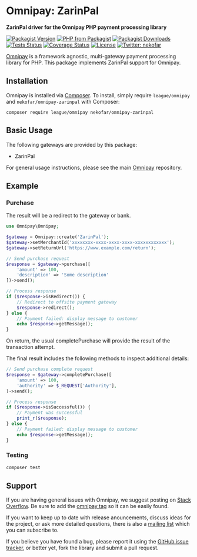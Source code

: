 # Omnipay: ZarinPal

**ZarinPal driver for the Omnipay PHP payment processing library**

[![Packagist Version][icon-packagist]][link-packagist]
[![PHP from Packagist][icon-php-version]][link-packagist]
[![Packagist Downloads][icon-downloads]][link-packagist]
[![Tests Status][icon-workflow]][link-workflow]
[![Coverage Status][icon-coverage]][link-coverage]
[![License][icon-license]][link-license]
[![Twitter: nekofar][icon-twitter]][link-twitter]

[Omnipay](https://github.com/thephpleague/omnipay) is a framework agnostic, multi-gateway payment
processing library for PHP. This package implements ZarinPal support for Omnipay.

## Installation

Omnipay is installed via [Composer](http://getcomposer.org/). To install, simply require 
`league/omnipay` and `nekofar/omnipay-zarinpal` with Composer:

```
composer require league/omnipay nekofar/omnipay-zarinpal
```

## Basic Usage

The following gateways are provided by this package:

* ZarinPal

For general usage instructions, please see the main [Omnipay](https://github.com/omnipay/omnipay)
repository.

## Example

### Purchase

The result will be a redirect to the gateway or bank.

```php
use Omnipay\Omnipay;

$gateway = Omnipay::create('ZarinPal');
$gateway->setMerchantId('xxxxxxxx-xxxx-xxxx-xxxx-xxxxxxxxxxxx');
$gateway->setReturnUrl('https://www.example.com/return');

// Send purchase request
$response = $gateway->purchase([
    'amount' => 100,
    'description' => 'Some description'
])->send();

// Process response
if ($response->isRedirect()) {
    // Redirect to offsite payment gateway
    $response->redirect();
} else {
    // Payment failed: display message to customer
    echo $response->getMessage();
}
```

On return, the usual completePurchase will provide the result of the transaction attempt.

The final result includes the following methods to inspect additional details:

```php
// Send purchase complete request
$response = $gateway->completePurchase([
    'amount' => 100,
    'authority' => $_REQUEST['Authority'], 
)->send();

// Process response
if ($response->isSuccessful()) {
    // Payment was successful
    print_r($response);
} else {
    // Payment failed: display message to customer
    echo $response->getMessage();
}
```

### Testing

```sh
composer test
```

## Support

If you are having general issues with Omnipay, we suggest posting on
[Stack Overflow](http://stackoverflow.com/). Be sure to add the
[omnipay tag](http://stackoverflow.com/questions/tagged/omnipay) so it can be easily found.

If you want to keep up to date with release anouncements, discuss ideas for the project,
or ask more detailed questions, there is also a [mailing list](https://groups.google.com/forum/#!forum/omnipay) which
you can subscribe to.

If you believe you have found a bug, please report it using the [GitHub issue tracker](https://github.com/nekofar/omnipay-zarinpal/issues),
or better yet, fork the library and submit a pull request.

[1]: https://packagist.org/packages/nekofar/omnipay-zarinpal
[2]: https://github.com/nekofar/omnipay-zarinpal/blob/master/LICENSE
[3]: https://travis-ci.com/nekofar/omnipay-zarinpal
[4]: https://codecov.io/gh/nekofar/omnipay-zarinpal
[5]: https://packagist.org/providers/php-http/client-implementation
[6]: https://zarinpal.com
[7]: https://twitter.com/nekofar

[icon-packagist]: https://img.shields.io/packagist/v/nekofar/omnipay-zarinpal.svg
[icon-php-version]: https://img.shields.io/packagist/php-v/nekofar/omnipay-zarinpal.svg
[icon-workflow]: https://img.shields.io/github/workflow/status/nekofar/omnipay-zarinpal/Tests
[icon-coverage]: https://codecov.io/gh/nekofar/omnipay-zarinpal/graph/badge.svg
[icon-downloads]: https://img.shields.io/packagist/dt/nekofar/omnipay-zarinpal
[icon-license]: https://img.shields.io/github/license/nekofar/omnipay-zarinpal.svg
[icon-twitter]: https://img.shields.io/twitter/follow/nekofar.svg?style=flat

[link-packagist]: https://packagist.org/packages/nekofar/omnipay-zarinpal
[link-twitter]: https://twitter.com/nekofar
[link-coverage]: https://codecov.io/gh/nekofar/omnipay-zarinpal
[link-workflow]: https://github.com/nekofar/omnipay-zarinpal/actions/workflows/tests.yml
[link-coverage]: https://codecov.io/gh/nekofar/omnipay-zarinpal
[link-license]: https://github.com/nekofar/omnipay-zarinpal/blob/master/LICENSE.md
